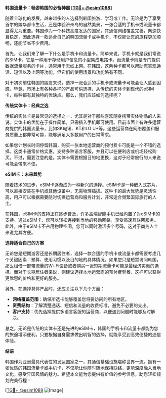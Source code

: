 **韩国流量卡：畅游韩国的必备神器 [[TG💪+ @esim1088](https://t.me/s/esim1088)]**

随着全球化的发展，越来越多的人选择到韩国旅游、学习或工作。无论是为了享受首尔的繁华都市生活，还是体验济州岛的自然美景，一张合适的手机卡或流量卡都显得尤为重要。韩国作为一个科技高度发达的国家，其通信网络覆盖完善，网速快且稳定，因此选择一款适合自己的韩国流量卡或手机卡，不仅能让您的旅程更加顺畅，还能节省不少费用。

首先，让我们来了解一下什么是手机卡和流量卡。简单来说，手机卡就是我们常说的SIM卡，它是一种用于存储用户信息的小型集成电路卡。而流量卡则是专门提供数据流量服务的卡片，通常用于无线上网。在韩国，这两种卡都可以帮助您实现通话、短信以及上网等功能，但它们的使用场景和功能略有不同。

对于初次前往韩国的朋友来说，选择一张合适的手机卡或流量卡可能会让人感到困惑。毕竟，市场上有各种各样的产品可供选择，从传统的实体卡到现代的eSIM卡，每种都有其独特的优缺点。那么，我们应该如何选择呢？

**传统实体卡：经典之选**

传统的实体卡是最常见的选择之一，尤其是对于那些喜欢随身携带实体物品的人来说。实体卡的优势在于操作简单，只需插入手机即可使用。目前市面上有许多运营商提供的韩国流量卡，比如SK电讯、KT和LG U+等。这些运营商在网络覆盖和服务质量上都非常可靠，能够满足大多数用户的日常需求。

如果您计划长时间停留韩国，购买一张本地运营商的预付费卡可能是一个不错的选择。这类卡通常价格实惠，支持多种语言客服，并且可以在便利店或机场轻松购买。不过，需要注意的是，实体卡需要根据目的地更换，这对于经常旅行的人来说可能会带来不便。

**eSIM卡：未来趋势**

随着技术的进步，eSIM卡逐渐成为一种新兴的选择。eSIM卡是一种嵌入式芯片，可以直接安装在手机或其他设备中，无需物理插拔。这种卡的最大优势是灵活性高，用户可以根据需要随时切换运营商和服务计划，非常适合频繁国际旅行的人士。

在韩国，eSIM卡的支持正在逐步普及，许多高端智能手机已经内置了对eSIM卡的支持。通过eSIM卡，您可以轻松连接到当地的移动网络，享受高速互联网服务。此外，由于eSIM卡不占用物理空间，您可以同时激活多个号码，这对于商务人士来说尤其方便。

**选择适合自己的方案**

无论您是短期游客还是长期居住者，选择一款合适的手机卡或流量卡都需要考虑几个关键因素：预算、使用习惯以及目的地的具体情况。如果您只是短暂访问韩国，那么租借一部带流量的Wi-Fi设备或者购买一张短期流量卡可能是最经济实惠的选择。而对于长期居住者来说，则建议选择本地运营商的预付费套餐，这样可以获得更优惠的价格和更好的服务。

另外，在选择具体产品时，还应关注以下几个方面：

- **网络覆盖范围**：确保所选卡能够覆盖您将要访问的所有地区。
- **资费结构**：了解清楚通话、短信和流量的收费标准，避免不必要的支出。
- **客户支持**：优先选择提供多语言客服的运营商，以便遇到问题时能够及时解决。

总之，无论是传统的实体卡还是先进的eSIM卡，韩国的手机卡和流量卡都能为您的旅途增添便利。只要根据自身需求做出明智的选择，就能享受到高效便捷的通信体验。

**结语**

韩国作为亚洲最具代表性的发达国家之一，其通信基础设施堪称世界一流。拥有一张优质的韩国流量卡或手机卡，不仅能让你随时随地保持联络，更能深度融入当地文化，感受异国风情的魅力。希望本文能为您提供有价值的参考信息，助您轻松规划完美行程！

[[TG💪+ @esim1088](https://t.me/s/esim1088) ![Image](https://i.postimg.cc/4NQfJmqS/Snipaste-2025-05-13-00-14-12.png)]